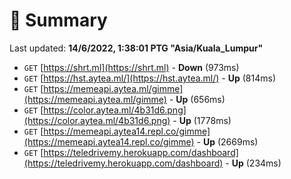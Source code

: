 # 📖 Summary
Last updated: **14/6/2022, 1:38:01 PTG "Asia/Kuala_Lumpur"**

- `GET` [https://shrt.ml](https://shrt.ml) - **Down** (973ms)
- `GET` [https://hst.aytea.ml/](https://hst.aytea.ml/) - **Up** (814ms)
- `GET` [https://memeapi.aytea.ml/gimme](https://memeapi.aytea.ml/gimme) - **Up** (656ms)
- `GET` [https://color.aytea.ml/4b31d6.png](https://color.aytea.ml/4b31d6.png) - **Up** (1778ms)
- `GET` [https://memeapi.aytea14.repl.co/gimme](https://memeapi.aytea14.repl.co/gimme) - **Up** (2669ms)
- `GET` [https://teledrivemy.herokuapp.com/dashboard](https://teledrivemy.herokuapp.com/dashboard) - **Up** (234ms)
